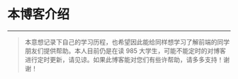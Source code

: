 # 本博客介绍

---

> 本意想记录下自己的学习历程，也希望因此能给同样想学习了解前端的同学朋友们提供帮助。本人目前仍是在读 985 大学生，可能不能定时的对博客进行定时更新，请见谅。如果此博客能对您们有些许帮助，请多多支持！谢谢！
